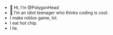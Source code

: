 - 👋 Hi, I’m @PolygonHead
- 👀 I’m an idiot teenager who thinks coding is cool.
- I make roblox game, lol.
- I eat hot chip.
- I lie.
